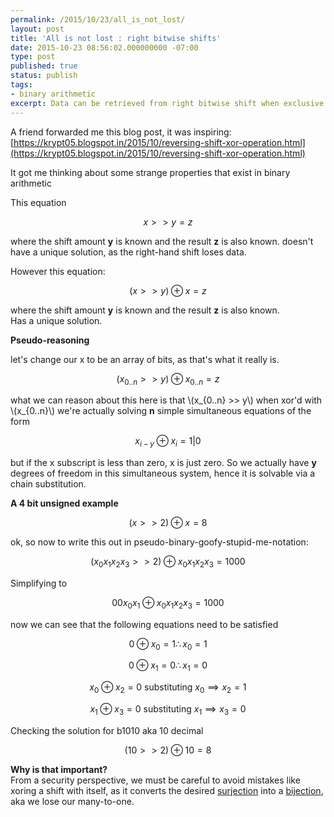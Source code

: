 ```yaml
---
permalink: /2015/10/23/all_is_not_lost/
layout: post
title: 'All is not lost : right bitwise shifts'
date: 2015-10-23 08:56:02.000000000 -07:00
type: post
published: true
status: publish
tags:
- binary arithmetic
excerpt: Data can be retrieved from right bitwise shift when exclusive OR'd with itself.
---
```

A friend forwarded me this blog post, it was inspiring:    
[https://krypt05.blogspot.in/2015/10/reversing-shift-xor-operation.html](https://krypt05.blogspot.in/2015/10/reversing-shift-xor-operation.html)
    
It got me thinking about some strange properties that exist in binary arithmetic

<!-- https://gist.github.com/mikelove/cbf6eb431406852ba725 -->

This equation

$$x>>y = z$$

where the shift amount **y** is known and the result **z** is also known. doesn't have a unique solution, as the right-hand shift loses data.

However this equation:

$$(x >> y) \oplus x = z$$

where the shift amount **y** is known and the result **z** is also known.   
Has a unique solution.

**Pseudo-reasoning**

let's change our x to be an array of bits, as that's what it really is.
    
$$(x_{0..n} >> y) \oplus x_{0..n} = z$$

what we can reason about this here is that \\(x\_{0..n} &gt;&gt; y\\) when xor'd with \\(x\_{0..n}\\) we're actually solving **n** simple simultaneous equations of the form

$$x_{i-y} \oplus x_{i} = {1|0}$$

but if the x subscript is less than zero, x is just zero. So we actually have **y** degrees of freedom in this simultaneous system, hence it is solvable via a chain substitution.

**A 4 bit unsigned example**

$$(x >> 2) \oplus x = 8$$

ok, so now to write this out in pseudo-binary-goofy-stupid-me-notation:

$$({x_0 x_1 x_2 x_3} >> 2) \oplus {x_0 x_1 x_2 x_3} = 1000$$

Simplifying to    

$${0 0 x_0 x_1} \oplus {x_0 x_1 x_2 x_3} = 1000$$

now we can see that the following equations need to be satisfied     

$$0 \oplus x_0 = 1 \therefore x_0=1 $$

$$0 \oplus x_1 = 0 \therefore x_1=0 $$

$$x_0 \oplus x_2 = 0 \text{ substituting } x_0 \implies x_2=1$$ 

$$x_1 \oplus x_3 = 0 \text{ substituting } x_1 \implies x_3=0$$

Checking the solution for b1010 aka 10 decimal

$$(10 >> 2) \oplus 10 = 8$$

**Why is that important?**    
From a security perspective, we must be careful to avoid mistakes like xoring a shift with itself, as it converts the desired [surjection](https://en.wikipedia.org/wiki/Surjection) into a [bijection](https://en.wikipedia.org/wiki/Bijection), aka we lose our many-to-one. 
